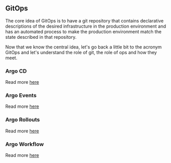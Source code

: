 ## GitOps
The core idea of GitOps is to have a git repository that contains declarative descriptions of the desired infrastructure in the production environment and has an automated process to make the production environment match the state described in that repository.

Now that we know the central idea, let's go back a little bit to the acronym GitOps and let's understand the role of git, the role of ops and how they meet.

### Argo CD
Read more [here](./argo-cd/README.md)


### Argo Events
Read more [here](./argo-events/README.md)


### Argo Rollouts
Read more [here](./argo-rollouts/README.md)


### Argo Workflow
Read more [here](./argo-workflows/README.md)


